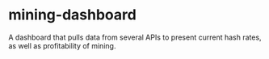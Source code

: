 # mining-dashboard
A dashboard that pulls data from several APIs to present current hash rates, as well as profitability of mining.

